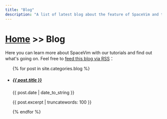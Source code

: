 ```yaml
---
title: "Blog"
description: "A list of latest blog about the feature of SpaceVim and tutorials of using vim."
---
```


# [Home](../) >> Blog

Here you can learn more about SpaceVim with our tutorials and find out what's
going on. Feel free to [feed this blog via RSS](../../feed.xml)：

<ul>
    {% for post in site.categories.blog %}
            <li>
               <h5><a href="{{ post.url }}">{{ post.title }}</a></h5>
               <span class="post-date">{{ post.date | date_to_string }}</span>
               <p>{{ post.excerpt | truncatewords: 100 }}</p>
            </li>
    {% endfor %}
</ul>
